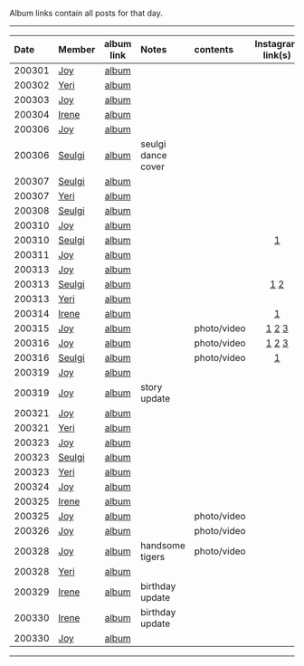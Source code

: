 Album links contain all posts for that day.

***

Date   | Member         | album link                            | Notes                 | contents      | Instagram link(s) |
|:-    |:-              |:-:                                    |:-                     |:-             |:-:                |
200301 | [Joy][jy]      | [album](https://imgur.com/a/Q5fvkCc)  |                       |               |  |
200302 | [Yeri][yr]     | [album](https://imgur.com/a/O8sSOnI)  |                       |               |  |
200303 | [Joy][jy]      | [album](https://imgur.com/a/bBqq8Uc)  |                       |               |  |
200304 | [Irene][ir]    | [album](https://imgur.com/a/wCMWOdL)  |                       |               |  |
200306 | [Joy][jy]      | [album](https://imgur.com/a/htY1DbH)  |                       |               |  |
200306 | [Seulgi][ks]   | [album](https://imgur.com/a/yfSiOiE)  | seulgi dance cover    |               |  |
200307 | [Seulgi][ks]   | [album](https://imgur.com/a/5lko3Jg)  |                       |               |  |
200307 | [Yeri][yr]     | [album](https://imgur.com/a/YKfVadQ)  |                       |               |  |
200308 | [Seulgi][ks]   | [album](https://imgur.com/a/HBBeDQa)  |                       |               |  |
200310 | [Joy][jy]      | [album](https://imgur.com/a/i9nLcAU)  |                       |               |  |
200310 | [Seulgi][ks]   | [album](https://imgur.com/a/6Ekkk7g)  |                       |               | [1](https://www.instagram.com/p/B9jUgzXpwfK/) |
200311 | [Joy][jy]      | [album](https://imgur.com/a/03Y0Egd)  |                       |               |  |
200313 | [Joy][jy]      | [album](https://imgur.com/a/m4WHCJj)  |                       |               |  |
200313 | [Seulgi][ks]   | [album](https://imgur.com/a/mTu1rkV)  |                       |               | [1](https://www.instagram.com/p/B9qm-9dJNar/) [2](https://www.instagram.com/p/B9qngO_JoqT/) |
200313 | [Yeri][yr]     | [album](https://imgur.com/a/oxYS4tU)  |                       |               |  |
200314 | [Irene][ir]    | [album](https://imgur.com/a/oxYS4tU)  |                       |               | [1](https://www.instagram.com/p/B9tZObag0cg/) |
200315 | [Joy][jy]      | [album](https://imgur.com/a/8MNHIvS)  |                       | photo/video   | [1](http://www.instagram.com/p/B9vnffKhufK) [2](http://www.instagram.com/p/B9vnrxsBCFj) [3](http://www.instagram.com/p/B9vnzLEh3Aw) |
200316 | [Joy][jy]      | [album](https://imgur.com/a/MUJ42mN)  |                       | photo/video   | [1](https://www.instagram.com/p/B9ys_9Mhuyb/) [2](https://www.instagram.com/p/B9yshedhBiV/) [3](https://www.instagram.com/p/B9ysSKLhqVe/) |
200316 | [Seulgi][ks]   | [album](https://imgur.com/a/eEDA0lm)  |                       | photo/video   | [1](https://www.instagram.com/p/B9yrO36JYni/) |
200319 | [Joy][jy]      | [album](https://imgur.com/a/bUCJ8L5)  |                       |               |  |
200319 | [Joy][jy]      | [album](https://imgur.com/a/eC02Fxx)  | story update          |               |  |
200321 | [Joy][jy]      | [album](https://imgur.com/a/T1drNp9)  |                       |               |  |
200321 | [Yeri][yr]     | [album](https://imgur.com/a/CrlNJ5S)  |                       |               |  |
200323 | [Joy][jy]      | [album](https://imgur.com/a/3Kt1C21)  |                       |               |  |
200323 | [Seulgi][ks]   | [album](https://imgur.com/a/LE6pqK5)  |                       |               |  |
200323 | [Yeri][yr]     | [album](https://imgur.com/a/CrlNJ5S)  |                       |               |  |
200324 | [Joy][jy]      | [album](https://imgur.com/a/hNjT813)  |                       |               |  |
200325 | [Irene][ir]    | [album](https://imgur.com/a/q6TRigX)  |                       |               |  |
200325 | [Joy][jy]      | [album](https://imgur.com/a/02sLPNH)  |                       | photo/video   |  |
200326 | [Joy][jy]      | [album](https://imgur.com/a/UYagQy4)  |                       | photo/video   |  |
200328 | [Joy][jy]      | [album](https://imgur.com/a/LBeR9i4)  | handsome tigers       | photo/video   |  |
200328 | [Yeri][yr]     | [album](https://imgur.com/a/NxiWZjI)  |                       |               |  |
200329 | [Irene][ir]    | [album](https://imgur.com/a/q6TRigX)  | birthday update       |               |  |
200330 | [Irene][ir]    | [album](https://imgur.com/a/nkX7JRm)  | birthday update       |               |  |
200330 | [Joy][jy]      | [album](https://imgur.com/a/JWKotXK)  |                       |               |  |

***

[jy]:https://www.instagram.com/_imyour_joy/
[yr]:https://www.instagram.com/yerimiese/
[ks]:https://www.instagram.com/hi_sseulgi/
[wd]:https://www.instagram.com/todayis_wendy/
[ir]:https://www.instagram.com/renebaebae/